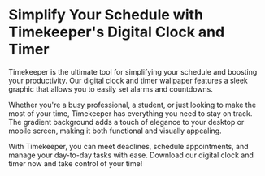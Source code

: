 <!--font:I would recommend using the "Montserrat" font for the website.-->

# Simplify Your Schedule with Timekeeper's Digital Clock and Timer

Timekeeper is the ultimate tool for simplifying your schedule and boosting your productivity. Our digital clock and timer wallpaper features a sleek graphic that allows you to easily set alarms and countdowns.

Whether you're a busy professional, a student, or just looking to make the most of your time, Timekeeper has everything you need to stay on track. The gradient background adds a touch of elegance to your desktop or mobile screen, making it both functional and visually appealing.

With Timekeeper, you can meet deadlines, schedule appointments, and manage your day-to-day tasks with ease. Download our digital clock and timer now and take control of your time!

<!--

Write me markdown content of website with wallpaper:

"A wallpaper featuring a simple graphic of a digital clock or timer, with space for setting alarms and countdowns, set against a gradient background."

The header of the page should not be copy of the text but rather a real content of the website which is using this wallpaper.


---


# Timekeeper Wallpaper

Enhance your productivity and time management skills with our Timekeeper wallpaper. Featuring a minimalist digital clock or timer graphic, this wallpaper provides ample space for setting alarms and countdowns, helping you stay on top of your schedule.

The gradient background adds a touch of elegance to your desktop or mobile screen, making it both functional and aesthetically pleasing. Download the Timekeeper wallpaper now and take control of your time!


---


Heading should not include word "wallpaper". The website should not be about the wallpaper itself, wallpaper is just a related background, rewrite whole content.


---


# Timekeeper: Boost Your Productivity with Our Digital Clock and Timer

Welcome to Timekeeper, your ultimate tool for time management and productivity. Our digital clock and timer wallpaper features a simple yet elegant graphic, designed to help you stay on top of your schedule.

With ample space for setting alarms and countdowns, our Timekeeper wallpaper is perfect for busy professionals, students, or anyone who wants to make the most of their time. The gradient background adds a touch of style to your desktop or mobile screen, making it both functional and visually appealing.

Whether you need to meet deadlines, schedule appointments, or simply manage your day-to-day tasks, Timekeeper has got you covered. Download our digital clock and timer now and take control of your time!


---


Heading is too long, rewrite whole content.


---


# Timekeeper: Simplify Your Schedule with Our Digital Clock and Timer

Timekeeper is the ultimate tool for simplifying your schedule and boosting your productivity. Our digital clock and timer wallpaper features a sleek graphic that allows you to easily set alarms and countdowns.

Whether you're a busy professional, a student, or just looking to make the most of your time, Timekeeper has everything you need to stay on track. The gradient background adds a touch of elegance to your desktop or mobile screen, making it both functional and visually appealing.

With Timekeeper, you can meet deadlines, schedule appointments, and manage your day-to-day tasks with ease. Download our digital clock and timer now and take control of your time!


---


Heading is too long, rewrite whole content.


---


# Simplify Your Schedule with Timekeeper's Digital Clock and Timer

Timekeeper is the ultimate tool for simplifying your schedule and boosting your productivity. Our digital clock and timer wallpaper features a sleek graphic that allows you to easily set alarms and countdowns.

Whether you're a busy professional, a student, or just looking to make the most of your time, Timekeeper has everything you need to stay on track. The gradient background adds a touch of elegance to your desktop or mobile screen, making it both functional and visually appealing.

With Timekeeper, you can meet deadlines, schedule appointments, and manage your day-to-day tasks with ease. Download our digital clock and timer now and take control of your time!


---


Write me a Google font which is best fitting for the website.

Pick from the list:
- Playfair Display
- Lobster
- Raleway
- Orbitron
- Open Sans
- Inter
- Alegreya
- Lato
- Exo 2
- Poppins
- Futura
- Roboto
- Dancing Script
- IBM Plex Sans
- Montserrat
- Great Vibes
- Barlow Condensed


Write just the font name nothing else.


---


I would recommend using the "Montserrat" font for the website.

-->
